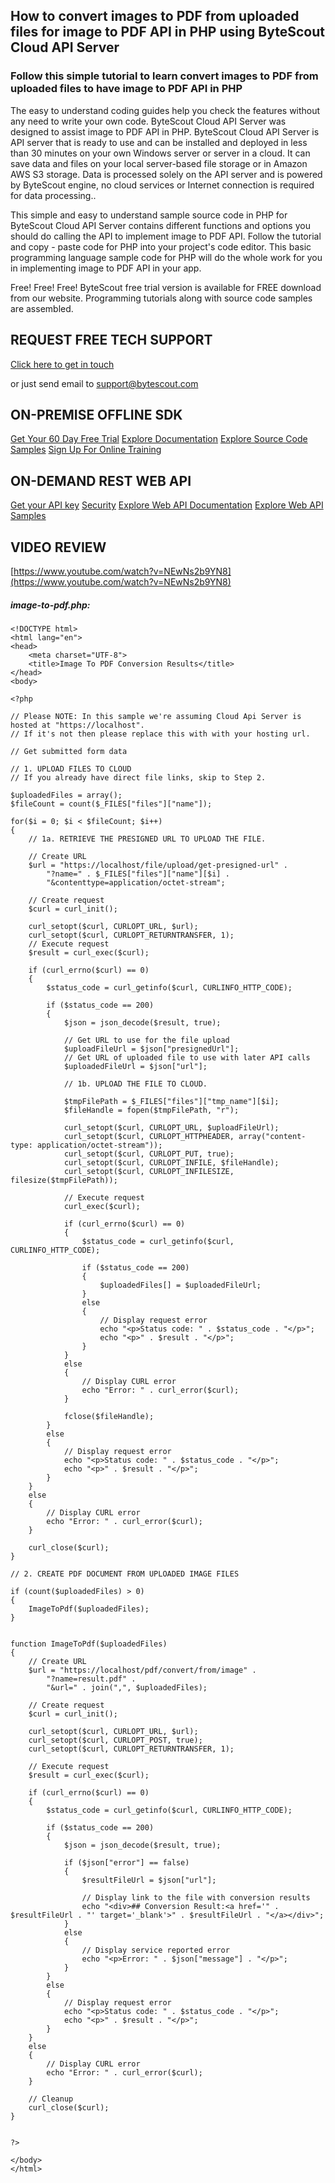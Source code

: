 ## How to convert images to PDF from uploaded files for image to PDF API in PHP using ByteScout Cloud API Server

### Follow this simple tutorial to learn convert images to PDF from uploaded files to have image to PDF API in PHP

The easy to understand coding guides help you check the features without any need to write your own code. ByteScout Cloud API Server was designed to assist image to PDF API in PHP. ByteScout Cloud API Server is API server that is ready to use and can be installed and deployed in less than 30 minutes on your own Windows server or server in a cloud. It can save data and files on your local server-based file storage or in Amazon AWS S3 storage. Data is processed solely on the API server and is powered by ByteScout engine, no cloud services or Internet connection is required for data processing..

This simple and easy to understand sample source code in PHP for ByteScout Cloud API Server contains different functions and options you should do calling the API to implement image to PDF API. Follow the tutorial and copy - paste code for PHP into your project's code editor. This basic programming language sample code for PHP will do the whole work for you in implementing image to PDF API in your app.

Free! Free! Free! ByteScout free trial version is available for FREE download from our website. Programming tutorials along with source code samples are assembled.

## REQUEST FREE TECH SUPPORT

[Click here to get in touch](https://bytescout.zendesk.com/hc/en-us/requests/new?subject=ByteScout%20Cloud%20API%20Server%20Question)

or just send email to [support@bytescout.com](mailto:support@bytescout.com?subject=ByteScout%20Cloud%20API%20Server%20Question) 

## ON-PREMISE OFFLINE SDK 

[Get Your 60 Day Free Trial](https://bytescout.com/download/web-installer?utm_source=github-readme)
[Explore Documentation](https://bytescout.com/documentation/index.html?utm_source=github-readme)
[Explore Source Code Samples](https://github.com/bytescout/ByteScout-SDK-SourceCode/)
[Sign Up For Online Training](https://academy.bytescout.com/)


## ON-DEMAND REST WEB API

[Get your API key](https://app.pdf.co/signup?utm_source=github-readme)
[Security](https://pdf.co/security)
[Explore Web API Documentation](https://apidocs.pdf.co?utm_source=github-readme)
[Explore Web API Samples](https://github.com/bytescout/ByteScout-SDK-SourceCode/tree/master/PDF.co%20Web%20API)

## VIDEO REVIEW

[https://www.youtube.com/watch?v=NEwNs2b9YN8](https://www.youtube.com/watch?v=NEwNs2b9YN8)




<!-- code block begin -->

##### **image-to-pdf.php:**
    
```
<!DOCTYPE html>
<html lang="en">
<head>
    <meta charset="UTF-8">
    <title>Image To PDF Conversion Results</title>
</head>
<body>

<?php 

// Please NOTE: In this sample we're assuming Cloud Api Server is hosted at "https://localhost". 
// If it's not then please replace this with with your hosting url.

// Get submitted form data

// 1. UPLOAD FILES TO CLOUD
// If you already have direct file links, skip to Step 2.

$uploadedFiles = array();
$fileCount = count($_FILES["files"]["name"]);

for($i = 0; $i < $fileCount; $i++)
{
    // 1a. RETRIEVE THE PRESIGNED URL TO UPLOAD THE FILE.
    
    // Create URL
    $url = "https://localhost/file/upload/get-presigned-url" . 
        "?name=" . $_FILES["files"]["name"][$i] .
        "&contenttype=application/octet-stream";
        
    // Create request
    $curl = curl_init();
    
    curl_setopt($curl, CURLOPT_URL, $url);
    curl_setopt($curl, CURLOPT_RETURNTRANSFER, 1);
    // Execute request
    $result = curl_exec($curl);
    
    if (curl_errno($curl) == 0)
    {
        $status_code = curl_getinfo($curl, CURLINFO_HTTP_CODE);
        
        if ($status_code == 200)
        {
            $json = json_decode($result, true);
            
            // Get URL to use for the file upload
            $uploadFileUrl = $json["presignedUrl"];
            // Get URL of uploaded file to use with later API calls
            $uploadedFileUrl = $json["url"];
            
            // 1b. UPLOAD THE FILE TO CLOUD.
            
            $tmpFilePath = $_FILES["files"]["tmp_name"][$i];            
            $fileHandle = fopen($tmpFilePath, "r");
            
            curl_setopt($curl, CURLOPT_URL, $uploadFileUrl);
            curl_setopt($curl, CURLOPT_HTTPHEADER, array("content-type: application/octet-stream"));
            curl_setopt($curl, CURLOPT_PUT, true);
            curl_setopt($curl, CURLOPT_INFILE, $fileHandle);
            curl_setopt($curl, CURLOPT_INFILESIZE, filesize($tmpFilePath));
    
            // Execute request
            curl_exec($curl);
            
            if (curl_errno($curl) == 0)
            {
                $status_code = curl_getinfo($curl, CURLINFO_HTTP_CODE);
                
                if ($status_code == 200)
                {
                    $uploadedFiles[] = $uploadedFileUrl;
                }
                else
                {
                    // Display request error
                    echo "<p>Status code: " . $status_code . "</p>"; 
                    echo "<p>" . $result . "</p>"; 
                }
            }
            else
            {
                // Display CURL error
                echo "Error: " . curl_error($curl);
            }
            
            fclose($fileHandle);
        }
        else
        {
            // Display request error
            echo "<p>Status code: " . $status_code . "</p>"; 
            echo "<p>" . $result . "</p>"; 
        }
    }
    else
    {
        // Display CURL error
        echo "Error: " . curl_error($curl);
    }
    
    curl_close($curl); 
}

// 2. CREATE PDF DOCUMENT FROM UPLOADED IMAGE FILES

if (count($uploadedFiles) > 0) 
{
    ImageToPdf($uploadedFiles);
}


function ImageToPdf($uploadedFiles) 
{
    // Create URL
    $url = "https://localhost/pdf/convert/from/image" .
        "?name=result.pdf" .
        "&url=" . join(",", $uploadedFiles);
    
    // Create request
    $curl = curl_init();
    
    curl_setopt($curl, CURLOPT_URL, $url);
    curl_setopt($curl, CURLOPT_POST, true);
    curl_setopt($curl, CURLOPT_RETURNTRANSFER, 1);

    // Execute request
    $result = curl_exec($curl);
    
    if (curl_errno($curl) == 0)
    {
        $status_code = curl_getinfo($curl, CURLINFO_HTTP_CODE);
        
        if ($status_code == 200)
        {
            $json = json_decode($result, true);
            
            if ($json["error"] == false)
            {
                $resultFileUrl = $json["url"];
                
                // Display link to the file with conversion results
                echo "<div>## Conversion Result:<a href='" . $resultFileUrl . "' target='_blank'>" . $resultFileUrl . "</a></div>";
            }
            else
            {
                // Display service reported error
                echo "<p>Error: " . $json["message"] . "</p>"; 
            }
        }
        else
        {
            // Display request error
            echo "<p>Status code: " . $status_code . "</p>"; 
            echo "<p>" . $result . "</p>"; 
        }
    }
    else
    {
        // Display CURL error
        echo "Error: " . curl_error($curl);
    }
    
    // Cleanup
    curl_close($curl);
}


?>

</body>
</html>

```

<!-- code block end -->